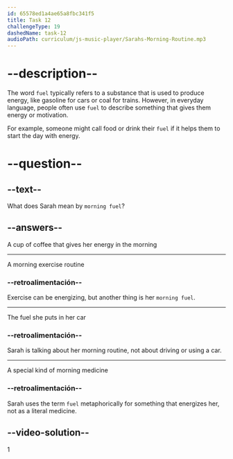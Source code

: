```yaml
---
id: 65578ed1a4ae65a8fbc341f5
title: Task 12
challengeType: 19
dashedName: task-12
audioPath: curriculum/js-music-player/Sarahs-Morning-Routine.mp3
---
```


<!--
AUDIO REFERENCE:
Sarah: Hey, James! Thanks. Look, I don't do anything out of the ordinary, I think. I usually wake up around 7 AM. The first thing I do is stretch a bit to wake up. Then, I go straight to the kitchen to make a cup of coffee. It's my morning fuel!
-->

# --description--

The word `fuel` typically refers to a substance that is used to produce energy, like gasoline for cars or coal for trains. However, in everyday language, people often use `fuel` to describe something that gives them energy or motivation.

For example, someone might call food or drink their `fuel` if it helps them to start the day with energy.

# --question--

## --text--

What does Sarah mean by `morning fuel`?

## --answers--

A cup of coffee that gives her energy in the morning

---

A morning exercise routine

### --retroalimentación--

Exercise can be energizing, but another thing is her `morning fuel`.

---

The fuel she puts in her car

### --retroalimentación--

Sarah is talking about her morning routine, not about driving or using a car.

---

A special kind of morning medicine

### --retroalimentación--

Sarah uses the term `fuel` metaphorically for something that energizes her, not as a literal medicine.

## --video-solution--

1
